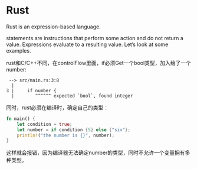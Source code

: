 # Rust

Rust is an expression-based language.

statements are instructions that perform some action and do not return a value. Expressions evaluate to a resulting value. Let’s look at some examples.

rust和C/C++不同，在controlFlow里面，if必须Get一个bool类型，加入给了一个number:

~~~
 --> src/main.rs:3:8
  |
3 |     if number {
  |        ^^^^^^ expected `bool`, found integer
~~~

同时，rust必须在编译时，确定自己的类型：

~~~rust
fn main() {
    let condition = true;
    let number = if condition {5} else {"six"};
    println!("the number is {}", number);
}
~~~

这样就会报错，因为编译器无法确定number的类型，同时不允许一个变量拥有多种类型。